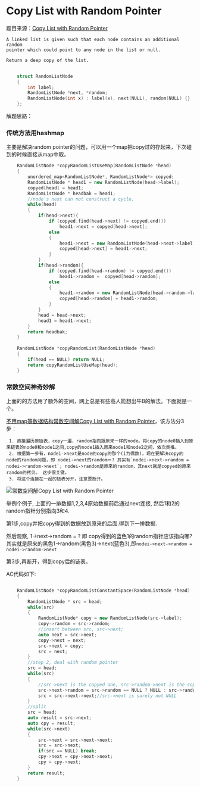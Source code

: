 # Copy List with Random Pointer

题目来源：[Copy List with Random Pointer](https://oj.leetcode.com/problems/copy-list-with-random-pointer/)

>

    A linked list is given such that each node contains an additional random
    pointer which could point to any node in the list or null.

    Return a deep copy of the list.

```cpp
    
    struct RandomListNode 
    {
        int label;
        RandomListNode *next, *random;
        RandomListNode(int x) : label(x), next(NULL), random(NULL) {}
    };
```

解题思路：

###  传统方法用hashmap


主要是解决random pointer的问题，可以用一个map把copy过的存起来，下次碰到的时候直接从map中取。

```cpp
    RandomListNode *copyRandomListUseMap(RandomListNode *head)
    {
        unordered_map<RandomListNode*, RandomListNode*> copyed;
        RandomListNode * head1 = new RandomListNode(head->label);
        copyed[head] = head1;
        RandomListNode * headbak = head1;
        //node's next can not construct a cycle.
        while(head)
        {
            if(head->next){
                if (copyed.find(head->next) != copyed.end())
                    head1->next = copyed[head->next];
                else
                {
                    head1->next = new RandomListNode(head->next->label); 
                    copyed[head->next] = head1->next;
                }
            } 
            if(head->random){
                if (copyed.find(head->random) != copyed.end())
                    head1->random =  copyed[head->random];
                else
                {
                    head1->random = new RandomListNode(head->random->label);
                    copyed[head->random] = head1->random;    
                }
            }
            head = head->next;
            head1 = head1->next;
        }
        return headbak;
    }
    
    RandomListNode *copyRandomList(RandomListNode *head) 
    {
        if(head == NULL) return NULL;
        return copyRandomListUseMap(head);
    }

```

###  常数空间神奇妙解

上面的的方法用了额外的空间，网上总是有些高人能想出牛B的解法。下面就是一个。

[不用map等数据结构常数空间解Copy List with Random Pointer](http://crushbeercrushcode.org/2013/09/copying-linked-lists-with-random-pointers)，该方法分3步：

     1. 直接遍历原链表，copy一遍，random指向跟原来一样的node。将copy的node0插入到原来链表的node0和node1之间,copy的node1插入原来node1和node2之间，依次类推。
     2. 根据第一步有，nodei->next是node的copy的那个(i为偶数)，现在要解决copy的node的random问题，即 nodei->next的random＝? 其实有`nodei->next->random = nodei->random->next`; nodei->random是原来的random，其next就是copyed的原来random的拷贝。 这步很关键。
     3. 将这个连接在一起的链表分开，注意要断开。 

![常数空间解Copy List with Random Pointer](http://tl3shi.github.io/resource/blogimage/leetcode-copy-list-with-random.jpg)

举例个例子, 上面的一排数据1,2,3,4原始数据前后通过next连接, 然后1和2的random指针分别指向3和4.

第1步,copy并把copy得到的数据放到原来的后面.得到下一排数据.

然后观察, 1->next->random = ? 即 copy得到的蓝色1的random指针应该指向哪? 其实就是原来的黑色1->random(黑色3)->next(蓝色3),即`nodei->next->random = nodei->random->next`

第3步,再断开，得到copy后的链表。

AC代码如下:

```cpp

	RandomListNode *copyRandomListConstantSpace(RandomListNode *head)
    {
        RandomListNode * src = head;
        while(src)
        {
            RandomListNode* copy = new RandomListNode(src->label);
            copy->random = src->random;
            //insert between src, src->next;
            auto next = src->next;
            copy->next = next;
            src->next = copy;
            src = next;
        }
        //step 2, deal with random pointer
        src = head;
        while(src)
        {
        	//src->next is the copyed one, src->random->next is the copied src->random
            src->next->random = src->random == NULL ? NULL : src->random->next;
            src = src->next->next;//src->next is surely not NULL
        }
        //split
        src = head;
        auto result = src->next;
        auto cpy = result;
        while(src->next)
        {
            src->next = src->next->next;
            src = src->next;
            if(src == NULL) break;
            cpy->next = cpy->next->next;
            cpy = cpy->next;
        }
        return result;
    }

```

